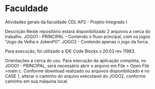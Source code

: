 # Faculdade
Atividades gerais da faculdade CDL
AP2 - Projeto Integrado I

Descrição
Neste repositório estará disponibilizado 2 arquivos a cerca do trabalho.
JOGO1 - PRINCIPAL - Contendo o fluxo principal, com os jogos "Jogo da Velha e JokenPO".
JOGO2 - Contendo apenas o jogo da forca.

Para execução, foi utilizado a IDE Code Blocks v.20.03 rev 11983.

Orientações a cerca do uso.
Para execução da aplicação completa, no JOGO1 - PRINCIPAL, será necessário abrir o arquivo em File > Open File >main.c.
Conforme download realizado ou arquivos disponibilizado e no CASE 1, alterar o caminho do arquivo executavel do JOGO2, conforme caminho em sua máquina local.
